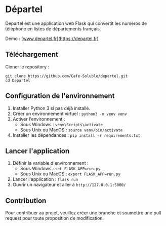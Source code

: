 # Départel

Départel est une application web Flask qui convertit les numéros de téléphone en listes de départements français.

Démo : [www.departel.fr](https://departel.fr)

## Téléchargement

Cloner le repository : 
```git
git clone https://github.com/Cafe-Soluble/departel.git
cd Departel
```

## Configuration de l'environnement

1. Installer Python 3 si pas déjà installé.
2. Créer un environnement virtuel : `python3 -m venv venv`
3. Activer l'environnement :
   - Sous Windows : `venv\Scripts\activate`
   - Sous Unix ou MacOS : `source venv/bin/activate`
4. Installer les dépendances : `pip install -r requirements.txt`

## Lancer l'application

1. Définir la variable d'environnement :
   - Sous Windows : `set FLASK_APP=run.py`
   - Sous Unix ou MacOS : `export FLASK_APP=run.py`
2. Lancer l'application : `flask run`
3. Ouvrir un navigateur et aller à `http://127.0.0.1:5000/`

## Contribution

Pour contribuer au projet, veuillez créer une branche et soumettre une pull request pour toute proposition de modification.
